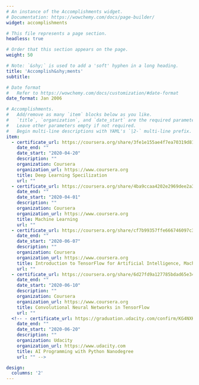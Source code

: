 ```yaml
---
# An instance of the Accomplishments widget.
# Documentation: https://wowchemy.com/docs/page-builder/
widget: accomplishments

# This file represents a page section.
headless: true

# Order that this section appears on the page.
weight: 50

# Note: `&shy;` is used to add a 'soft' hyphen in a long heading.
title: 'Accomplish&shy;ments'
subtitle:

# Date format
#   Refer to https://wowchemy.com/docs/customization/#date-format
date_format: Jan 2006

# Accomplishments.
#   Add/remove as many `item` blocks below as you like.
#   `title`, `organization`, and `date_start` are the required parameters.
#   Leave other parameters empty if not required.
#   Begin multi-line descriptions with YAML's `|2-` multi-line prefix.
item:
  - certificate_url: https://coursera.org/share/3fe1e155ae4f7ea70319d811d840aacf
    date_end: ""
    date_start: "2020-04-20"
    description: ""
    organization: Coursera
    organization_url: https://www.coursera.org
    title: Deep Learning Specilization
    url: ""
  - certificate_url: https://coursera.org/share/4ba9ccaa4202e2969dee2a310cd9d488
    date_end: ""
    date_start: "2020-04-01"
    description: ""
    organization: Coursera
    organization_url: https://www.coursera.org
    title: Machine Learning
    url: ""
  - certificate_url: https://coursera.org/share/cf7b99357ffe666746097c37913a04f6
    date_end: ""
    date_start: "2020-06-07"
    description: ""
    organization: Coursera
    organization_url: https://www.coursera.org
    title: Introduction to TensorFlow for Artificial Intelligence, Machine Learning, and Deep Learning
    url: ""
  - certificate_url: https://coursera.org/share/6d27fd9a127785bdad65e34557704908
    date_end: ""
    date_start: "2020-06-10"
    description: ""
    organization: Coursera
    organization_url: https://www.coursera.org
    title: Convolutional Neural Networks in TensorFlow
    url: ""
  <!-- - certificate_url: https://graduation.udacity.com/confirm/KG4NXKPJ
    date_end: ""
    date_start: "2020-06-20"
    description: ""
    organization: Udacity
    organization_url: https://www.udacity.com
    title: AI Programming with Python Nanodegree
    url: "" -->

design:
  columns: '2' 
---
```


